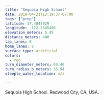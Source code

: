 ```yaml
---
title: "Sequoia High School"
date: 2018-04-21T13:19:37-07:00
tags: ["prep"]
latitude: 37.4845929
longitude: -122.2345496
elevation_meters: 5.45
distance_meters: 400
lap_lanes: 8
home_lanes: 8
surface_type: artificial
colors: 
  - red
turn_diameter_meters: 69.46
turn_radius_b_meters: 35.94
steeple_water_location: n/a

---
```


Sequoia High School. Redwood City, CA, USA.

<!--more-->
